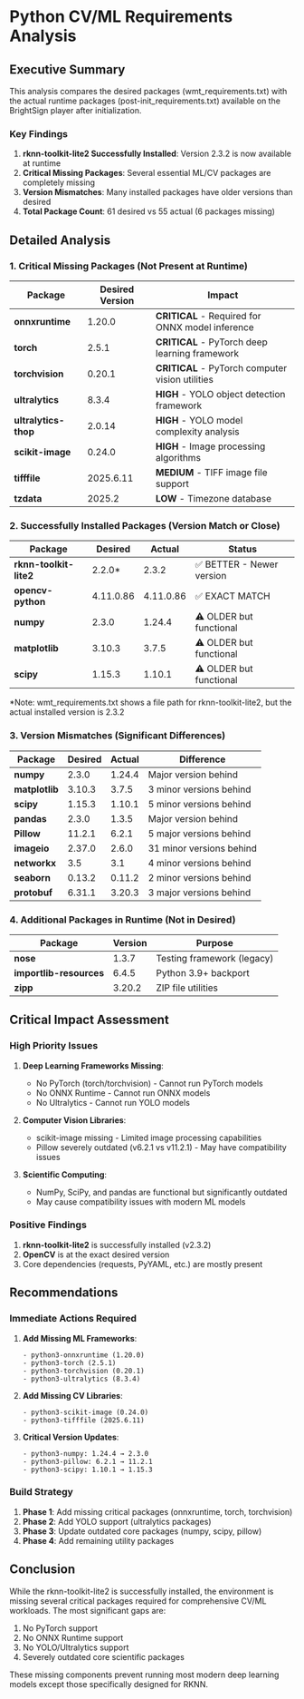 # Python CV/ML Requirements Analysis

## Executive Summary

This analysis compares the desired packages (wmt_requirements.txt) with the actual runtime packages (post-init_requirements.txt) available on the BrightSign player after initialization.

### Key Findings

1. **rknn-toolkit-lite2 Successfully Installed**: Version 2.3.2 is now available at runtime
2. **Critical Missing Packages**: Several essential ML/CV packages are completely missing
3. **Version Mismatches**: Many installed packages have older versions than desired
4. **Total Package Count**: 61 desired vs 55 actual (6 packages missing)

## Detailed Analysis

### 1. Critical Missing Packages (Not Present at Runtime)

| Package | Desired Version | Impact |
|---------|----------------|---------|
| **onnxruntime** | 1.20.0 | **CRITICAL** - Required for ONNX model inference |
| **torch** | 2.5.1 | **CRITICAL** - PyTorch deep learning framework |
| **torchvision** | 0.20.1 | **CRITICAL** - PyTorch computer vision utilities |
| **ultralytics** | 8.3.4 | **HIGH** - YOLO object detection framework |
| **ultralytics-thop** | 2.0.14 | **HIGH** - YOLO model complexity analysis |
| **scikit-image** | 0.24.0 | **HIGH** - Image processing algorithms |
| **tifffile** | 2025.6.11 | **MEDIUM** - TIFF image file support |
| **tzdata** | 2025.2 | **LOW** - Timezone database |

### 2. Successfully Installed Packages (Version Match or Close)

| Package | Desired | Actual | Status |
|---------|---------|--------|---------|
| **rknn-toolkit-lite2** | 2.2.0* | 2.3.2 | ✅ BETTER - Newer version |
| **opencv-python** | 4.11.0.86 | 4.11.0.86 | ✅ EXACT MATCH |
| **numpy** | 2.3.0 | 1.24.4 | ⚠️ OLDER but functional |
| **matplotlib** | 3.10.3 | 3.7.5 | ⚠️ OLDER but functional |
| **scipy** | 1.15.3 | 1.10.1 | ⚠️ OLDER but functional |

*Note: wmt_requirements.txt shows a file path for rknn-toolkit-lite2, but the actual installed version is 2.3.2

### 3. Version Mismatches (Significant Differences)

| Package | Desired | Actual | Difference |
|---------|---------|--------|------------|
| **numpy** | 2.3.0 | 1.24.4 | Major version behind |
| **matplotlib** | 3.10.3 | 3.7.5 | 3 minor versions behind |
| **scipy** | 1.15.3 | 1.10.1 | 5 minor versions behind |
| **pandas** | 2.3.0 | 1.3.5 | Major version behind |
| **Pillow** | 11.2.1 | 6.2.1 | 5 major versions behind |
| **imageio** | 2.37.0 | 2.6.0 | 31 minor versions behind |
| **networkx** | 3.5 | 3.1 | 4 minor versions behind |
| **seaborn** | 0.13.2 | 0.11.2 | 2 minor versions behind |
| **protobuf** | 6.31.1 | 3.20.3 | 3 major versions behind |

### 4. Additional Packages in Runtime (Not in Desired)

| Package | Version | Purpose |
|---------|---------|---------|
| **nose** | 1.3.7 | Testing framework (legacy) |
| **importlib-resources** | 6.4.5 | Python 3.9+ backport |
| **zipp** | 3.20.2 | ZIP file utilities |

## Critical Impact Assessment

### High Priority Issues

1. **Deep Learning Frameworks Missing**:
   - No PyTorch (torch/torchvision) - Cannot run PyTorch models
   - No ONNX Runtime - Cannot run ONNX models
   - No Ultralytics - Cannot run YOLO models

2. **Computer Vision Libraries**:
   - scikit-image missing - Limited image processing capabilities
   - Pillow severely outdated (v6.2.1 vs v11.2.1) - May have compatibility issues

3. **Scientific Computing**:
   - NumPy, SciPy, and pandas are functional but significantly outdated
   - May cause compatibility issues with modern ML models

### Positive Findings

1. **rknn-toolkit-lite2** is successfully installed (v2.3.2)
2. **OpenCV** is at the exact desired version
3. Core dependencies (requests, PyYAML, etc.) are mostly present

## Recommendations

### Immediate Actions Required

1. **Add Missing ML Frameworks**:
   ```
   - python3-onnxruntime (1.20.0)
   - python3-torch (2.5.1)
   - python3-torchvision (0.20.1)
   - python3-ultralytics (8.3.4)
   ```

2. **Add Missing CV Libraries**:
   ```
   - python3-scikit-image (0.24.0)
   - python3-tifffile (2025.6.11)
   ```

3. **Critical Version Updates**:
   ```
   - python3-numpy: 1.24.4 → 2.3.0
   - python3-pillow: 6.2.1 → 11.2.1
   - python3-scipy: 1.10.1 → 1.15.3
   ```

### Build Strategy

1. **Phase 1**: Add missing critical packages (onnxruntime, torch, torchvision)
2. **Phase 2**: Add YOLO support (ultralytics packages)
3. **Phase 3**: Update outdated core packages (numpy, scipy, pillow)
4. **Phase 4**: Add remaining utility packages

## Conclusion

While the rknn-toolkit-lite2 is successfully installed, the environment is missing several critical packages required for comprehensive CV/ML workloads. The most significant gaps are:

1. No PyTorch support
2. No ONNX Runtime support
3. No YOLO/Ultralytics support
4. Severely outdated core scientific packages

These missing components prevent running most modern deep learning models except those specifically designed for RKNN.